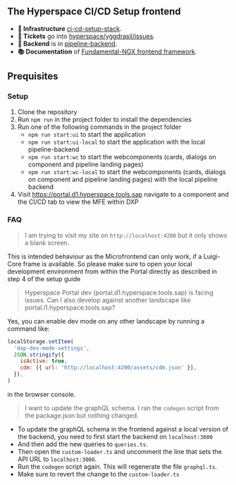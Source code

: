 ## The Hyperspace CI/CD Setup frontend

- **🔨 Infrastructure** [ci-cd-setup-stack](https://github.tools.sap/hyperspace/ci-cd-setup-stack).
- **🐞 Tickets** go into [hyperspace/yggdrasil/issues](https://github.tools.sap/hyperspace/yggdrasil/issues).
- **🎒 Backend** is in [pipeline-backend](https://github.tools.sap/hyperspace/pipeline-backend).
- **📚 Documentation** of [Fundamental-NGX frontend framework](https://sap.github.io/fundamental-ngx/#/core/home).

## Prequisites

### Setup

1. Clone the repository
2. Run `npm run` in the project folder to install the dependencies
3. Run one of the following commands in the project folder
   - `npm run start:ui` to start the application
   - `npm run start:ui-local` to start the application with the local pipeline-backend
   - `npm run start:wc` to start the webcomponents (cards, dialogs on component and pipeline landing pages)
   - `npm run start:wc-local` to start the webcomponents (cards, dialogs on component and pipeline landing pages) with the local pipeline backend
4. Visit https://portal.d1.hyperspace.tools.sap navigate to a component and the CI/CD tab to view the MFE within DXP

### FAQ

> I am trying to visit my site on `http://localhost:4200` but it only shows a blank screen.

This is intended behaviour as the Microfrontend can only work, if a Luigi-Core frame is available. So please make sure to open your local development environment from within the Portal directly as described in step 4 of the setup guide

> Hyperspace Portal dev (portal.d1.hyperspace.tools.sap) is facing issues. Can I also develop against another landscape like portal.i1.hyperspace.tools.sap?

Yes, you can enable dev mode on any other landscape by running a command like:

```javascript
localStorage.setItem(
  'dxp-dev-mode-settings',
  JSON.stringify({
    isActive: true,
    cdm: [{ url: 'http://localhost:4200/assets/cdm.json' }],
  }),
)
```

in the browser console.

> I want to update the graphQL schema. I ran the `codegen` script from the package.json but nothing changed.

- To update the graphQL schema in the frontend against a local version of the backend, you need to first start the backend on `localhost:3000`
- And then add the new queries to `queries.ts`.
- Then open the `custom-loader.ts` and uncomment the line that sets the API URL to `localhost:3000`.
- Run the `codegen` script again. This will regenerate the file `graphql.ts`.
- Make sure to revert the change to the `custom-loader.ts`
